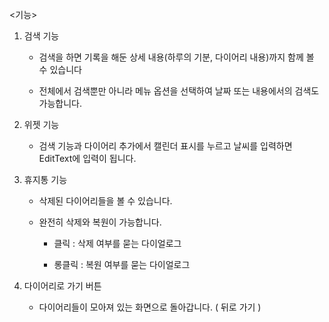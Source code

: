 <기능>

1. 검색 기능

   - 검색을 하면 기록을 해둔 상세 내용(하루의 기분, 다이어리 내용)까지 함께 볼 수 있습니다

   - 전체에서 검색뿐만 아니라 메뉴 옵션을 선택하여 날짜 또는 내용에서의 검색도 가능합니다.

 

2. 위젯 기능

   - 검색 기능과 다이어리 추가에서 캘린더 표시를 누르고 날씨를 입력하면 EditText에 입력이 됩니다.

 

3. 휴지통 기능

   - 삭제된 다이어리들을 볼 수 있습니다.

   - 완전히 삭제와 복원이 가능합니다.

       - 클릭 : 삭제 여부를 묻는 다이얼로그

       - 롱클릭 : 복원 여부를 묻는 다이얼로그 

 

4. 다이어리로 가기 버튼 

   - 다이어리들이 모아져 있는 화면으로 돌아갑니다. ( 뒤로 가기 )
